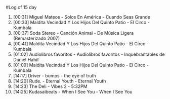 #Log of 15 day

1. [00:31] Miguel Mateos - Solos En América - Cuando Seas Grande
1. [00:33] Maldita Vecindad Y Los Hijos Del Quinto Patio - El Circo - Kumbala
1. [00:37] Soda Stereo - Canción Animal - De Música Ligera (Remasterizado 2007)
1. [00:41] Maldita Vecindad Y Los Hijos Del Quinto Patio - El Circo - Kumbala
1. [01:02] Audiolibros favoritos - Audiolibros favoritos - Inquebrantables de Daniel Habif
1. [01:09] Maldita Vecindad Y Los Hijos Del Quinto Patio - El Circo - Kumbala
1. [14:17] Driver - bumps - the eye of truth
1. [14:20] Rude. - Eternal Youth - Eternal Youth
1. [14:23] The Deli - Vibes 2 - 5:32PM
1. [14:25] Kudasaibeats - When I See You - When I See You

